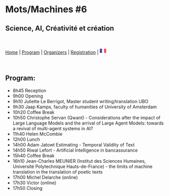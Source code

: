 # Mots/Machines #6 
## Science, AI, Créativité et création

<br>


[Home](index) | [Program](program) | [Organizers](orga) | [Registration](registration) | [<img src="FR.png" width="20">](../fr/orga)

<br>

## Program:

- 8h45 Reception
- 9h00 Opening
- 9h10 Juliette Le Berrigot, Master student writing/translation UBO
- 9h30 Jaap Kamps, faculty of humanities of University of Amsterdam
- 10h20 Coffee Break
- 10h50 Christophe Servan (Qwant) - Considerations after the impact of Large Language Models and the arrival of Large Agent Models: towards a revival of multi-agent systems in AI?
- 11h40 Helen McCombie
- 12h00 Lunch
- 14h00 Adam Jatowt Estimating - Temporal Validity of Text
- 14h50 Riwal Lefort - Artificial Intelligence in bancassurance
- 15h40 Coffee Break
- 16h10 Jean-Charles MEUNIER (Institut des Sciences Humaines, Université Polytechnique Hauts-de-France) - the limits of machine translation in the translation of poetic texts
- 17h00 Michel Delarche (online)
- 17h30 Victor (online)
- 17h50 Closing

